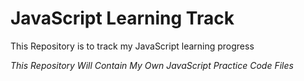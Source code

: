 # JavaScript Learning Track
This Repository is to track my JavaScript learning progress

_This Repository Will Contain My Own JavaScript Practice Code Files_
